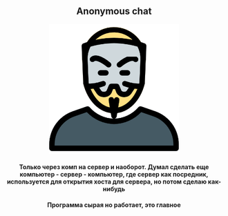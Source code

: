<div align="center">
  <h2>Anonymous chat</h2>
  <img src="https://github.com/conn01sseur/anon-chat/blob/main/pic/anon.png" alt="PNG" style="width:300px; height:300px"/>
  <h4>Только через комп на сервер и наоборот. Думал сделать еще компьютер - сервер - компьютер, где сервер как посредник, используется для открытия хоста для сервера, но потом сделаю как-нибудь</h4>
  <h4>Программа сырая но работает, это главное</h4>
</div>
